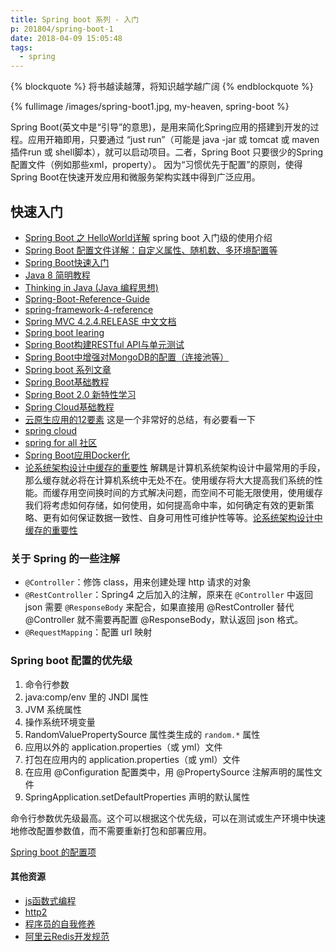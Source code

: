 ```yaml
---
title: Spring boot 系列 - 入门
p: 201804/spring-boot-1
date: 2018-04-09 15:05:48
tags:
  - spring
---
```


{% blockquote %}
将书越读越薄，将知识越学越广阔
{% endblockquote %}

{% fullimage /images/spring-boot1.jpg, my-heaven, spring-boot %}

Spring Boot(英文中是“引导”的意思)，是用来简化Spring应用的搭建到开发的过程。应用开箱即用，只要通过 “just run”（可能是 java -jar 或 tomcat 或 maven插件run 或 shell脚本），就可以启动项目。二者，Spring Boot 只要很少的Spring配置文件（例如那些xml，property）。 因为“习惯优先于配置”的原则，使得Spring Boot在快速开发应用和微服务架构实践中得到广泛应用。


## 快速入门

- [Spring Boot 之 HelloWorld详解](http://www.spring4all.com/article/266)
spring boot 入门级的使用介绍
- [Spring Boot 配置文件详解：自定义属性、随机数、多环境配置等](http://www.spring4all.com/article/248)
- [Spring Boot快速入门](http://blog.didispace.com/spring-boot-learning-1/)
- [Java 8 简明教程](http://blog.didispace.com/books/java8-tutorial/ch1.html)
- [Thinking in Java (Java 编程思想)](http://blog.didispace.com/books/think-in-java/)
- [Spring-Boot-Reference-Guide](http://blog.didispace.com/books/spring-boot-reference/)
- [spring-framework-4-reference](http://blog.didispace.com/books/spring-framework-4-reference/)
- [Spring MVC 4.2.4.RELEASE 中文文档 ](http://blog.didispace.com/books/spring-mvc-4-tutorial/)
- [Spring boot learing](https://gitee.com/didispace/SpringBoot-Learning)
- [Spring Boot构建RESTful API与单元测试](http://blog.didispace.com/springbootrestfulapi/)
- [Spring Boot中增强对MongoDB的配置（连接池等）](http://blog.didispace.com/springbootmongodb-plus/)
- [Spring boot 系列文章](http://blog.didispace.com/tags/Spring-Boot/)
- [Spring Boot基础教程](http://blog.didispace.com/Spring-Boot基础教程/)
- [Spring Boot 2.0 新特性学习](http://blog.didispace.com/Spring-Boot-2-0-feature/)
- [Spring Cloud基础教程](http://blog.didispace.com/Spring-Cloud基础教程/)
- [云原生应用的12要素](http://blog.didispace.com/12factor-zh-cn/)
这是一个非常好的总结，有必要看一下
- [spring cloud](http://blog.didispace.com/categories/Spring-Cloud/)
- [spring for all 社区](http://www.spring4all.com)
- [Spring Boot应用Docker化](http://doc.spring4all.com/spring-guildes/spring-boot-with-docker.html)
- [论系统架构设计中缓存的重要性](http://www.spring4all.com/article/653)
解耦是计算机系统架构设计中最常用的手段，那么缓存就必将在计算机系统中无处不在。使用缓存将大大提高我们系统的性能。而缓存用空间换时间的方式解决问题，而空间不可能无限使用，使用缓存我们将考虑如何存储，如何使用，如何提高命中率，如何确定有效的更新策略、更有如何保证数据一致性、自身可用性可维护性等等。[论系统架构设计中缓存的重要性](http://www.spring4all.com/question/177)



### 关于 Spring 的一些注解
- `@Controller`：修饰 class，用来创建处理 http 请求的对象
- `@RestController`：Spring4 之后加入的注解，原来在 `@Controller` 中返回 json 需要 `@ResponseBody` 来配合，如果直接用 @RestController 替代 @Controller 就不需要再配置 @ResponseBody，默认返回 json 格式。
- `@RequestMapping`：配置 url 映射

### Spring boot 配置的优先级

1. 命令行参数
2. java:comp/env 里的 JNDI 属性
3. JVM 系统属性
4. 操作系统环境变量
5. RandomValuePropertySource 属性类生成的 `random.*` 属性
6. 应用以外的 application.properties（或 yml）文件
7. 打包在应用内的 application.properties（或 yml）文件
8. 在应用 @Configuration 配置类中，用 @PropertySource 注解声明的属性文件
9. SpringApplication.setDefaultProperties 声明的默认属性

命令行参数优先级最高。这个可以根据这个优先级，可以在测试或生产环境中快速地修改配置参数值，而不需要重新打包和部署应用。

[Spring boot 的配置项](https://docs.spring.io/spring-boot/docs/current/reference/html/common-application-properties.html)




#### 其他资源
- [js函数式编程](http://blog.didispace.com/books/mostly-adequate-guide-chinese/)
- [http2](http://blog.didispace.com/books/http2-explained-chinese/)
- [程序员的自我修养](http://blog.didispace.com/books/a-programmer-prepares/)
- [阿里云Redis开发规范](http://blog.didispace.com/阿里云Redis开发规范/)




